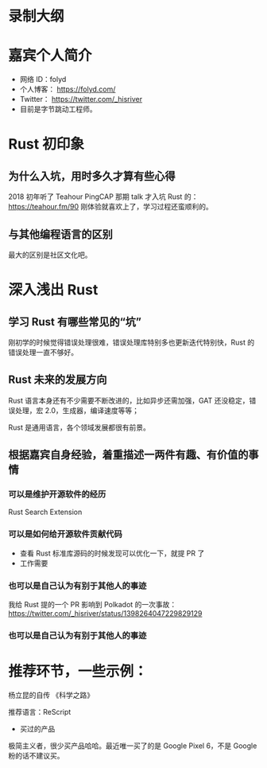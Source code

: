 # 录制大纲

# 嘉宾个人简介
  - 网络 ID：folyd
  - 个人博客： https://folyd.com/
  - Twitter： https://twitter.com/_hisriver
  - 目前是字节跳动工程师。

# Rust 初印象

## 为什么入坑，用时多久才算有些心得

2018 初年听了 Teahour PingCAP 那期 talk 才入坑 Rust 的：https://teahour.fm/90
刚体验就喜欢上了，学习过程还蛮顺利的。
  
## 与其他编程语言的区别

最大的区别是社区文化吧。

# 深入浅出 Rust

## 学习 Rust 有哪些常见的“坑”

刚初学的时候觉得错误处理很难，错误处理库特别多也更新迭代特别快，Rust 的错误处理一直不够好。

## Rust 未来的发展方向

Rust 语言本身还有不少需要不断改进的，比如异步还需加强，GAT 还没稳定，错误处理，宏 2.0，生成器，编译速度等等；

Rust 是通用语言，各个领域发展都很有前景。

## 根据嘉宾自身经验，着重描述一两件有趣、有价值的事情

### 可以是维护开源软件的经历

Rust Search Extension

### 可以是如何给开源软件贡献代码

- 查看 Rust 标准库源码的时候发现可以优化一下，就提 PR 了
- 工作需要

### 也可以是自己认为有别于其他人的事迹

我给 Rust 提的一个 PR 影响到 Polkadot 的一次事故：https://twitter.com/_hisriver/status/1398264047229829129

### 也可以是自己认为有别于其他人的事迹

# 推荐环节，一些示例：

杨立昆的自传 《科学之路》

推荐语言：ReScript

- 买过的产品

极简主义者，很少买产品哈哈。最近唯一买了的是 Google Pixel 6，不是 Google 粉的话不建议买。
